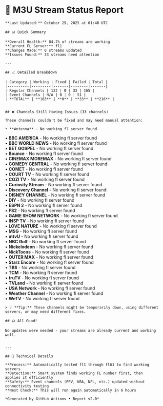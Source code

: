 # 🔧 M3U Stream Status Report
    
    **Last Updated:** October 25, 2025 at 01:48 UTC
    
    ## 📊 Quick Summary
    
    **Overall Health:** 84.7% of streams are working  
    **Current FL Server:** fl1  
    **Changes Made:** 0 streams updated  
    **Issues Found:** 33 streams need attention  
    
    ---
    
    ## 📈 Detailed Breakdown
    
    | Category | Working | Fixed | Failed | Total |
    |----------|---------|-------|--------|-------|
    | Regular Channels | 132 | 0 | 33 | 165 |
    | Event Channels | N/A | 0 | 0 | 51 |
    | **TOTAL** | **183** | **0** | **33** | **216** |
    
    
    ## ❌ Channels Still Having Issues (33 channels)
    
    These channels couldn't be fixed and may need manual attention:
    
    • **Antenna** - No working fl server found  
• **BBC AMERICA** - No working fl server found  
• **BBC WORLD NEWS** - No working fl server found  
• **BET GOSPEL** - No working fl server found  
• **Bounce** - No working fl server found  
• **CINEMAX MOREMAX** - No working fl server found  
• **COMEDY CENTRAL** - No working fl server found  
• **COMET** - No working fl server found  
• **COURT TV** - No working fl server found  
• **COZI TV** - No working fl server found  
• **Curiosity Stream** - No working fl server found  
• **Discovery Channel** - No working fl server found  
• **DISNEY CHANNEL** - No working fl server found  
• **DIY** - No working fl server found  
• **ESPN 2** - No working fl server found  
• **FS2** - No working fl server found  
• **GAME SHOW NETWORK** - No working fl server found  
• **INSP TV** - No working fl server found  
• **LOVE NATURE** - No working fl server found  
• **MSG** - No working fl server found  
• **mtvU** - No working fl server found  
• **NBC Golf** - No working fl server found  
• **Nickelodeon** - No working fl server found  
• **NickToons** - No working fl server found  
• **OUTER MAX** - No working fl server found  
• **Starz Encore** - No working fl server found  
• **TBS** - No working fl server found  
• **TCM** - No working fl server found  
• **truTV** - No working fl server found  
• **TVLand** - No working fl server found  
• **USA Network** - No working fl server found  
• **Weather Channel** - No working fl server found  
• **WeTV** - No working fl server found  

    > 💡 **Tip:** These channels might be temporarily down, using different servers, or may need different fixes.
    
    ## 👍 All Good!
    
    No updates were needed - your streams are already current and working well.
    
    
    ---
    
    ## 🔧 Technical Details
    
    **Process:** Automatically tested fl1 through fl61 to find working servers  
    **Detection:** Smart system finds working FL number first, then applies it efficiently  
    **Safety:** Event channels (PPV, NBA, NFL, etc.) updated without connectivity testing  
    **Next Check:** This will run again automatically in 6 hours  
    
    *Generated by GitHub Actions • Report v2.0*
    